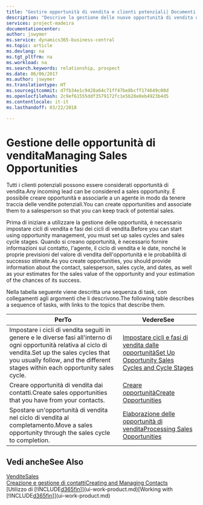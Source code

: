 ```yaml
---
title: "Gestire opportunità di vendita e clienti potenziali| Documenti Microsoft"
description: "Descrive la gestione delle nuove opportunità di vendita o dei clienti potenziali in Business Central e l'associazione dell'opportunità con un agente per tenere traccia delle vendite potenziali."
services: project-madeira
documentationcenter: 
author: jswymer
ms.service: dynamics365-business-central
ms.topic: article
ms.devlang: na
ms.tgt_pltfrm: na
ms.workload: na
ms.search.keywords: relationship, prospect
ms.date: 06/06/2017
ms.author: jswymer
ms.translationtype: HT
ms.sourcegitcommit: d7fb34e1c9428a64c71ff47be8bcff174649c00d
ms.openlocfilehash: 2c9ef61555ddf3579172fc1e5b28e8eb4923b4d5
ms.contentlocale: it-it
ms.lasthandoff: 03/22/2018

---
```

# <a name="managing-sales-opportunities"></a><span data-ttu-id="3086a-103">Gestione delle opportunità di vendita</span><span class="sxs-lookup"><span data-stu-id="3086a-103">Managing Sales Opportunities</span></span>
<span data-ttu-id="3086a-104">Tutti i clienti potenziali possono essere considerati opportunità di vendita.</span><span class="sxs-lookup"><span data-stu-id="3086a-104">Any incoming lead can be considered a sales opportunity.</span></span> <span data-ttu-id="3086a-105">È possibile creare opportunità e associarle a un agente in modo da tenere traccia delle vendite potenziali.</span><span class="sxs-lookup"><span data-stu-id="3086a-105">You can create opportunities and associate them to a salesperson so that you can keep track of potential sales.</span></span>

<span data-ttu-id="3086a-106">Prima di iniziare a utilizzare la gestione delle opportunità, è necessario impostare cicli di vendita e fasi dei cicli di vendita.</span><span class="sxs-lookup"><span data-stu-id="3086a-106">Before you can start using opportunity management, you must set up sales cycles and sales cycle stages.</span></span> <span data-ttu-id="3086a-107">Quando si creano opportunità, è necessario fornire informazioni sul contatto, l'agente, il ciclo di vendita e le date, nonché le proprie previsioni del valore di vendita dell'opportunità e le probabilità di successo stimate.</span><span class="sxs-lookup"><span data-stu-id="3086a-107">As you create opportunities, you should provide information about the contact, salesperson, sales cycle, and dates, as well as your estimates for the sales value of the opportunity and your estimation of the chances of its success.</span></span>

<span data-ttu-id="3086a-108">Nella tabella seguente viene descritta una sequenza di task, con collegamenti agli argomenti che li descrivono.</span><span class="sxs-lookup"><span data-stu-id="3086a-108">The following table describes a sequence of tasks, with links to the topics that describe them.</span></span>

| <span data-ttu-id="3086a-109">Per</span><span class="sxs-lookup"><span data-stu-id="3086a-109">To</span></span> | <span data-ttu-id="3086a-110">Vedere</span><span class="sxs-lookup"><span data-stu-id="3086a-110">See</span></span> |
| --- | --- |
| <span data-ttu-id="3086a-111">Impostare i cicli di vendita seguiti in genere e le diverse fasi all'interno di ogni opportunità relativa al ciclo di vendita.</span><span class="sxs-lookup"><span data-stu-id="3086a-111">Set up the sales cycles that you usually follow, and the different stages within each opportunity sales cycle.</span></span> |[<span data-ttu-id="3086a-112">Impostare cicli e fasi di vendita dalle opportunità</span><span class="sxs-lookup"><span data-stu-id="3086a-112">Set Up Opportunity Sales Cycles and Cycle Stages</span></span>](marketing-how-setup-opportunity-sales-cycles-stages.md) |
| <span data-ttu-id="3086a-113">Creare opportunità di vendita dai contatti.</span><span class="sxs-lookup"><span data-stu-id="3086a-113">Create sales opportunities that you have from your contacts.</span></span> |[<span data-ttu-id="3086a-114">Creare opportunità</span><span class="sxs-lookup"><span data-stu-id="3086a-114">Create Opportunities</span></span>](marketing-how-create-opportunities.md) |
| <span data-ttu-id="3086a-115">Spostare un'opportunità di vendita nel ciclo di vendita al completamento.</span><span class="sxs-lookup"><span data-stu-id="3086a-115">Move a sales opportunity through the sales cycle to completion.</span></span> |[<span data-ttu-id="3086a-116">Elaborazione delle opportunità di vendita</span><span class="sxs-lookup"><span data-stu-id="3086a-116">Processing Sales Opportunities</span></span>](marketing-processing-sales-opportunities.md) |

## <a name="see-also"></a><span data-ttu-id="3086a-117">Vedi anche</span><span class="sxs-lookup"><span data-stu-id="3086a-117">See Also</span></span>
[<span data-ttu-id="3086a-118">Vendite</span><span class="sxs-lookup"><span data-stu-id="3086a-118">Sales</span></span>](sales-manage-sales.md)  
[<span data-ttu-id="3086a-119">Creazione e gestione di contatti</span><span class="sxs-lookup"><span data-stu-id="3086a-119">Creating and Managing Contacts</span></span>](marketing-contacts.md)  
<span data-ttu-id="3086a-120">[Utilizzo di [!INCLUDE[d365fin](includes/d365fin_md.md)]](ui-work-product.md)</span><span class="sxs-lookup"><span data-stu-id="3086a-120">[Working with [!INCLUDE[d365fin](includes/d365fin_md.md)]](ui-work-product.md)</span></span>

